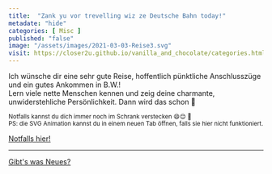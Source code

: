 ```yaml
--- 
title:  "Zank yu vor trevelling wiz ze Deutsche Bahn today!"
metadate: "hide"
categories: [ Misc ]
published: "false"
image: "/assets/images/2021-03-03-Reise3.svg"
visit: https://closer2u.github.io/vanilla_and_chocolate/categories.html#misc
---
```


Ich wünsche dir eine sehr gute Reise, hoffentlich pünktliche Anschlusszüge und ein gutes Ankommen in B.W.!\
Lern viele nette Menschen kennen und zeig deine charmante, unwiderstehliche Persönlichkeit. Dann wird das schon 🧩

<sub> Notfalls kannst du dich immer noch im Schrank verstecken 😄😌 🚪</sub>\
<sup> PS: die SVG Animation kannst du in einem neuen Tab öffnen, falls sie hier nicht funktioniert. </sup>

[Notfalls hier!](https://github.com/Closer2U/vanilla_and_chocolate/blob/gh-pages/assets/images/2021-03-03-Reise3.svg)


***

[Gibt's was Neues?](https://github.com/Closer2U)
